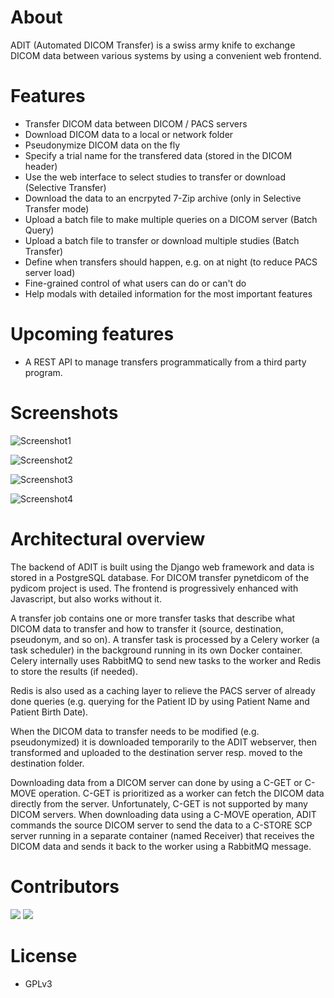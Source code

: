 # About

ADIT (Automated DICOM Transfer) is a swiss army knife to exchange DICOM data between various systems by using a convenient web frontend.

# Features

- Transfer DICOM data between DICOM / PACS servers
- Download DICOM data to a local or network folder
- Pseudonymize DICOM data on the fly
- Specify a trial name for the transfered data (stored in the DICOM header)
- Use the web interface to select studies to transfer or download (Selective Transfer)
- Download the data to an encrpyted 7-Zip archive (only in Selective Transfer mode)
- Upload a batch file to make multiple queries on a DICOM server (Batch Query)
- Upload a batch file to transfer or download multiple studies (Batch Transfer)
- Define when transfers should happen, e.g. on at night (to reduce PACS server load)
- Fine-grained control of what users can do or can't do
- Help modals with detailed information for the most important features

# Upcoming features

- A REST API to manage transfers programmatically from a third party program.

# Screenshots

![Screenshot1](https://user-images.githubusercontent.com/120626/155511207-d3bdf595-d3ec-4dfb-a606-660b7b30fa5b.png)

![Screenshot2](https://user-images.githubusercontent.com/120626/155511254-95adbed7-ef2e-44bd-aa3b-6e055be527a5.png)

![Screenshot3](https://user-images.githubusercontent.com/120626/155511300-4dafe29f-748f-4d69-81af-89afe63197a0.png)

![Screenshot4](https://user-images.githubusercontent.com/120626/155511342-e64cd37d-4e92-4a9a-bbb0-4e88ea136d3c.png)

# Architectural overview

The backend of ADIT is built using the Django web framework and data is stored in a PostgreSQL database. For DICOM transfer pynetdicom of the pydicom project is used. The frontend is progressively enhanced with Javascript, but also works without it.

A transfer job contains one or more transfer tasks that describe what DICOM data to transfer and how to transfer it (source, destination, pseudonym, and so on).
A transfer task is processed by a Celery worker (a task scheduler) in the background running in its own Docker container. Celery internally uses RabbitMQ to send new tasks to the worker and Redis to store the results (if needed).

Redis is also used as a caching layer to relieve the PACS server of already done queries (e.g. querying for the Patient ID by using Patient Name and Patient Birth Date).

When the DICOM data to transfer needs to be modified (e.g. pseudonymized) it is downloaded temporarily to the ADIT webserver, then transformed and uploaded to the destination server resp. moved to the destination folder.

Downloading data from a DICOM server can done by using a C-GET or C-MOVE operation. C-GET is prioritized as a worker can fetch the DICOM data directly from the server. Unfortunately, C-GET is not supported by many DICOM servers. When downloading data using a C-MOVE operation, ADIT commands the source DICOM server to send the data to a C-STORE SCP server running in a separate container (named Receiver) that receives the DICOM data and sends it back to the worker using a RabbitMQ message.

# Contributors

[![](https://github.com/medihack.png?size=50)](https://github.com/medihack)
[![](https://github.com/mdebic.png?size=50)](https://github.com/mdebic)

# License

- GPLv3
